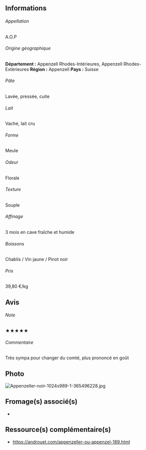 ## Informations
###### Appellation
A.O.P
###### Origine géographique
**Département :** Appenzell Rhodes-Intérieures, Appenzell Rhodes-Extérieures
**Région :** Appenzell
**Pays :** Suisse
###### Pâte
Lavée, pressée, cuite
###### Lait
Vache, lait cru
###### Forme
Meule
###### Odeur 
Florale
###### Texture 
Souple
###### Affinage
3 mois en cave fraîche et humide
###### Boissons
Chablis / Vin jaune / Pinot noir
###### Prix
39,80 €/kg

## Avis
###### Note
★★★★★
###### Commentaire
Très sympa pour changer du comté, plus prononcé en goût

## Photo
![Appenzeller-noir-1024x989-1-365496228.jpg](./M%C3%A9dias/Appenzeller-noir-1024x989-1-365496228.jpg)

## Fromage(s) associé(s)
* 
## Ressource(s) complémentaire(s)
* https://androuet.com/appenzeller-ou-appenzel-189.html